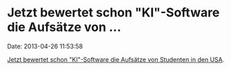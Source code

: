 Jetzt bewertet schon \"KI\"-Software die Aufsätze von \...
==========================================================

Date: 2013-04-26 11:53:58

[Jetzt bewertet schon \"KI\"-Software die Aufsätze von Studenten in den
USA](http://www.nytimes.com/2013/04/05/science/new-test-for-computers-grading-essays-at-college-level.html).
